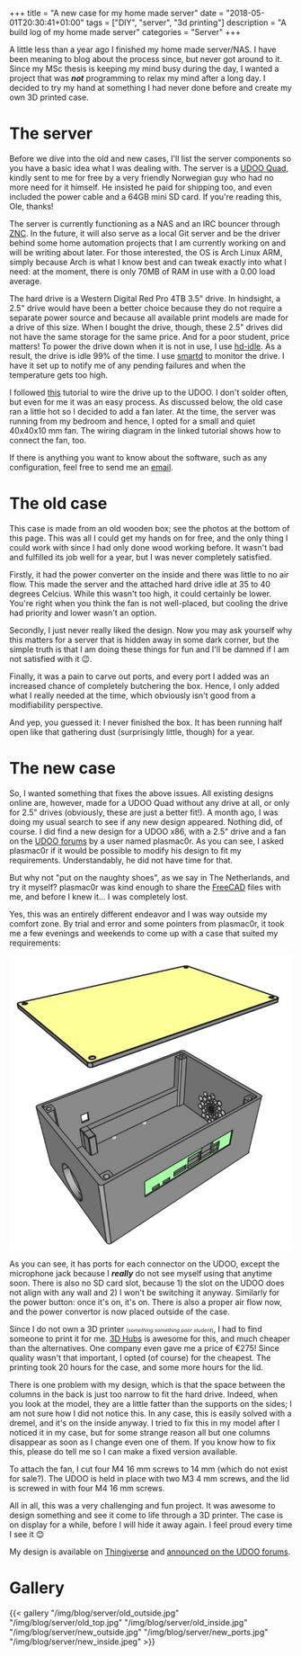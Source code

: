 +++
title = "A new case for my home made server"
date = "2018-05-01T20:30:41+01:00"
tags = ["DIY", "server", "3d printing"]
description = "A build log of my home made server"
categories = "Server"
+++

A little less than a year ago I finished my home made server/NAS. I
have been meaning to blog about the process since, but never got
around to it. Since my MSc thesis is keeping my mind busy during the
day, I wanted a project that was ***not*** programming to relax my
mind after a long day. I decided to try my hand at something I had
never done before and create my own 3D printed case.

# The server

Before we dive into the old and new cases, I'll list the server
components so you have a basic idea what I was dealing with. The
server is a [UDOO
Quad](https://shop.udoo.org/eu/quad-dual/udoo-quad.html), kindly sent
to me for free by a very friendly Norwegian guy who had no more need
for it himself. He insisted he paid for shipping too, and even
included the power cable and a 64GB mini SD card. If you're reading
this, Ole, thanks!

The server is currently functioning as a NAS and an IRC bouncer
through [ZNC](https://wiki.znc.in/ZNC). In the future, it will also
serve as a local Git server and be the driver behind some home
automation projects that I am currently working on and will be writing
about later. For those interested, the OS is Arch Linux ARM, simply
because Arch is what I know best and can tweak exactly into what I
need: at the moment, there is only 70MB of RAM in use with a 0.00 load
average.

The hard drive is a Western Digital Red Pro 4TB 3.5" drive. In
hindsight, a 2.5" drive would have been a better choice because they
do not require a separate power source and because all available print
models are made for a drive of this size. When I bought the drive,
though, these 2.5" drives did not have the same storage for the same
price. And for a poor student, price matters! To power the drive down
when it is not in use, I use
[hd-idle](http://hd-idle.sourceforge.net). As a result, the drive is
idle 99% of the time. I use [smartd](https://www.smartmontools.org) to
monitor the drive. I have it set up to notify me of any pending
failures and when the temperature gets too high.

I followed
[this](https://www.udoo.org/tutorial/diy-nas-with-openmediavault-and-udoo-pt-1-hardware/)
tutorial to wire the drive up to the UDOO. I don't solder often, but
even for me it was an easy process. As discussed below, the old case
ran a little hot so I decided to add a fan later. At the time, the
server was running from my bedroom and hence, I opted for a small and
quiet 40x40x10 mm fan. The wiring diagram in the linked tutorial shows
how to connect the fan, too.

If there is anything you want to know about the software, such as any
configuration, feel free to send me an [email](mailto:hjdskes@gmail.com).

# The old case

This case is made from an old wooden box; see the photos at the bottom
of this page. This was all I could get my hands on for free, and the
only thing I could work with since I had only done wood working
before. It wasn't bad and fulfilled its job well for a year, but I was
never completely satisfied.

Firstly, it had the power converter on the inside and there was little
to no air flow. This made the server and the attached hard drive idle
at 35 to 40 degrees Celcius. While this wasn't too high, it could
certainly be lower. You're right when you think the fan is not
well-placed, but cooling the drive had priority and lower wasn't an
option.

Secondly, I just never really liked the design.  Now you may ask
yourself why this matters for a server that is hidden away in some
dark corner, but the simple truth is that I am doing these things for
fun and I'll be damned if I am not satisfied with it 😉.

Finally, it was a pain to carve out ports, and every port I added was
an increased chance of completely butchering the box. Hence, I only
added what I really needed at the time, which obviously isn't good
from a modifiability perspective.

And yep, you guessed it: I never finished the box. It has been running
half open like that gathering dust (surprisingly little, though) for a
year.

# The new case

So, I wanted something that fixes the above issues. All existing
designs online are, however, made for a UDOO Quad without any drive at
all, or only for 2.5" drives (obviously, these are just a better
fit!). A month ago, I was doing my usual search to see if any new
design appeared. Nothing did, of course. I did find a new design for a
UDOO x86, with a 2.5" drive and a fan on the [UDOO
forums](https://www.udoo.org/forum/threads/udoo-x86-case-with-sata-ssd-hdd-compartment-and-fan.11389/)
by a user named plasmac0r. As you can see, I asked plasmac0r if it
would be possible to modify his design to fit my
requirements. Understandably, he did not have time for that.

But why not "put on the naughty shoes", as we say in The Netherlands,
and try it myself? plasmac0r was kind enough to share the
[FreeCAD](https://www.freecadweb.org) files with me, and before I knew
it... I was completely lost.

Yes, this was an entirely different endeavor and I was way outside my
comfort zone. By trial and error and some pointers from plasmac0r, it
took me a few evenings and weekends to come up with a case that suited
my requirements:

![Case model](/img/blog/server/new_model.png)

As you can see, it has ports for each connector on the UDOO, except
the microphone jack because I ***really*** do not see myself using
that anytime soon. There is also no SD card slot, because 1) the slot
on the UDOO does not align with any wall and 2) I won't be switching
it anyway. Similarly for the power button: once it's on, it's
on. There is also a proper air flow now, and the power convertor is
now placed outside of the case.

Since I do not own a 3D printer <span
style="font-size:xx-small">(*something something poor
student*)</span>, I had to find someone to print it for me. [3D
Hubs](https://www.3dhubs.com) is awesome for this, and much cheaper
than the alternatives. One company even gave me a price of €275! Since
quality wasn't that important, I opted (of course) for the
cheapest. The printing took 20 hours for the case, and some more hours
for the lid.

There is one problem with my design, which is that the space between
the columns in the back is just too narrow to fit the hard
drive. Indeed, when you look at the model, they are a little fatter
than the supports on the sides; I am not sure how I did not notice
this. In any case, this is easily solved with a dremel, and it's on
the inside anyway. I tried to fix this in my model after I noticed it
in my case, but for some strange reason all but one columns disappear
as soon as I change even one of them. If you know how to fix this,
please do tell me so I can make a fixed version available.

To attach the fan, I cut four M4 16 mm screws to 14 mm (which
do not exist for sale?). The UDOO is held in place with two M3 4 mm
screws, and the lid is screwed in with four M4 16 mm screws.

All in all, this was a very challenging and fun project. It was
awesome to design something and see it come to life through a 3D
printer. The case is on display for a while, before I will hide it
away again. I feel proud every time I see it 😊

My design is available on
[Thingiverse](https://www.thingiverse.com/thing:2886653) and
[announced on the UDOO
forums](https://www.udoo.org/forum/threads/udoo-quad-case-with-3-5-hdd-compartment-and-fan.14005/).

# Gallery

{{< gallery "/img/blog/server/old_outside.jpg"
            "/img/blog/server/old_top.jpg"
            "/img/blog/server/old_inside.jpg"
            "/img/blog/server/new_outside.jpg"
            "/img/blog/server/new_ports.jpg"
            "/img/blog/server/new_inside.jpeg" >}}
